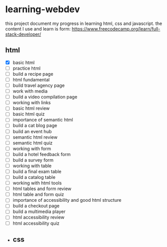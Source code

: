 # learning-webdev
this project document my progress in learning html, css and javascript.
the content I use and learn is form: https://www.freecodecamp.org/learn/full-stack-developer/

## html
- [x] basic html
- [ ] practice html
- [ ] build a recipe page
- [ ] html fundamental
- [ ] build travel agency page
- [ ] work with media
- [ ] build a video compilation page
- [ ] working with links
- [ ] basic html review
- [ ] basic html quiz
- [ ] importance of semantic html
- [ ] build a cat blog page
- [ ] build an event hub
- [ ] semantic html review
- [ ] semantic html quiz
- [ ] working with form
- [ ] build a hotel feedback form
- [ ] build a survey form
- [ ] working with table
- [ ] build a final exam table
- [ ] build a catalog table
- [ ] working with html tools
- [ ] html tables and form review
- [ ] html table and form quiz
- [ ] importance of accessibility and good html structure
- [ ] build a checkout page
- [ ] build a multimedia player
- [ ] html accessibility review
- [ ] html accessibility quiz
- ## css


